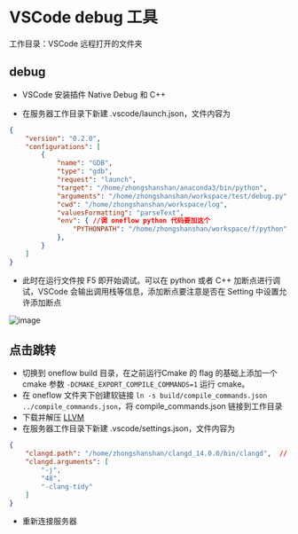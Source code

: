# VSCode debug 工具

工作目录：VSCode 远程打开的文件夹

## debug 

- VSCode 安装插件 Native Debug 和 C++

- 在服务器工作目录下新建 .vscode/launch.json，文件内容为

```json
{
    "version": "0.2.0",
    "configurations": [
        {
            "name": "GDB",
            "type": "gdb",
            "request": "launch",
            "target": "/home/zhongshanshan/anaconda3/bin/python",       // python 环境
            "arguments": "/home/zhongshanshan/workspace/test/debug.py", // debug 脚本
            "cwd": "/home/zhongshanshan/workspace/log",                 // 日志所在位置
            "valuesFormatting": "parseText",
            "env": { //调 oneflow python 代码要加这个
                "PYTHONPATH": "/home/zhongshanshan/workspace/f/python"  // oneflow 路径
            },
        }
    ]
}
```

- 此时在运行文件按 F5 即开始调试。可以在 python 或者 C++ 加断点进行调试，VSCode 会输出调用栈等信息，添加断点要注意是否在 Setting 中设置允许添加断点

![image](https://user-images.githubusercontent.com/62104945/163183530-8f17dbf5-44cf-4bf8-8eb5-5c96fe7477ff.png)



## 点击跳转

- 切换到 oneflow build 目录，在之前运行Cmake 的 flag 的基础上添加一个 cmake 参数 `-DCMAKE_EXPORT_COMPILE_COMMANDS=1` 运行 cmake。
- 在 oneflow 文件夹下创建软链接 `ln -s build/compile_commands.json ../compile_commands.json`，将 compile_commands.json 链接到工作目录
- 下载并解压 [LLVM](https://github.com/clangd/clangd/releases)
- 在服务器工作目录下新建 .vscode/settings.json，文件内容为

```json
{
    "clangd.path": "/home/zhongshanshan/clangd_14.0.0/bin/clangd",  // LLWM 路径
    "clangd.arguments": [
        "-j",
        "48",
        "-clang-tidy"
    ]
}
```

- 重新连接服务器

